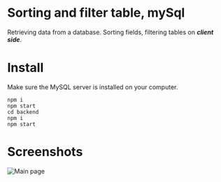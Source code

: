 # Sorting and filter table, mySql

Retrieving data from a database. Sorting fields, filtering tables on ***client side***.

# Install

Make sure the MySQL server is installed on your computer.

```
npm i
npm start
cd backend 
npm i
npm start
```

# Screenshots

![Main page](http://i.yapx.ru/IAcDE.png "Main screen")

